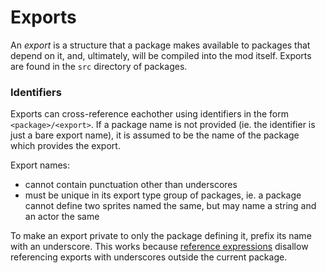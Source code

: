 # Exports

An _export_ is a structure that a package makes available to packages that depend on it, and,
ultimately, will be compiled into the mod itself. Exports are found in the `src` directory of
packages.

### Identifiers

Exports can cross-reference eachother using identifiers in the form `<package>/<export>`. If
a package name is not provided (ie. the identifier is just a bare export name), it is assumed to be
the name of the package which provides the export.

Export names:
- cannot contain punctuation other than underscores
- must be unique in its export type group of packages, ie. a package cannot define two sprites named the same, but may name a string and an actor the same

To make an export private to only the package defining it, prefix its name with an underscore. This
works because [reference expressions](scripts.md#reference-expressions) disallow referencing exports
with underscores outside the current package.
